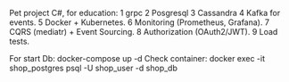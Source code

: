 Pet project C#, for education:
    1 grpc
    2 Posgresql
    3 Cassandra
    4 Kafka for events.
    5 Docker + Kubernetes.
    6 Monitoring (Prometheus, Grafana).
    7 CQRS (mediatr) + Event Sourcing.
    8 Authorization (OAuth2/JWT).
    9 Load tests.

For start Db:
    docker-compose up -d
Check container:
    docker exec -it shop_postgres psql -U shop_user -d shop_db

